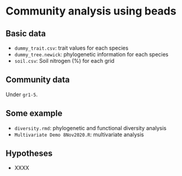 # Community analysis using beads


## Basic data

- `dummy_trait.csv`: trait values for each species
- `dummy_tree.newick`: phylogenetic information for each species
- `soil.csv`: Soil nitrogen (%) for each grid

## Community data

Under `gr1-5`.

## Some example

- `diversity.rmd`: phylogenetic and functional diversity analysis
- `Multivariate Demo 8Nov2020.R`: multivariate analysis


## Hypotheses

- XXXX 
